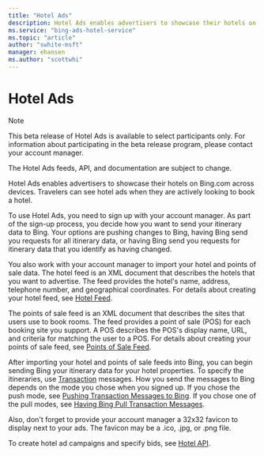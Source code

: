 ```yaml
---
title: "Hotel Ads"
description: Hotel Ads enables advertisers to showcase their hotels on Bing.com across devices.
ms.service: "bing-ads-hotel-service"
ms.topic: "article"
author: "swhite-msft"
manager: ehansen
ms.author: "scottwhi"
---
```


# Hotel Ads

> [!NOTE]
> This beta release of Hotel Ads is available to select participants only. For information about participating in the beta release program, please contact your account manager.
>
> The Hotel Ads feeds, API, and documentation are subject to change.

Hotel Ads enables advertisers to showcase their hotels on Bing.com across devices. Travelers can see hotel ads when they are actively looking to book a hotel.

To use Hotel Ads, you need to sign up with your account manager. As part of the sign-up process, you decide how you want to send your itinerary data to Bing. Your options are pushing changes to Bing, having Bing send you requests for all itinerary data, or having Bing send you requests for itinerary data that you identify as having changed. 

You also work with your account manager to import your hotel and points of sale data. The hotel feed is an XML document that describes the hotels that you want to advertise. The feed provides the hotel's name, address, telephone number, and geographical coordinates. For details about creating your hotel feed, see [Hotel Feed](../hotel-feed/hotel-feed.md).

The points of sale feed is an XML document that describes the sites that users use to book rooms. The feed provides a point of sale (POS) for each booking site you support. A POS describes the POS's display name, URL, and criteria for matching the user to a POS. For details about creating your points of sale feed, see [Points of Sale Feed](../pos-feed/pos-feed.md). 

After importing your hotel and points of sale feeds into Bing, you can begin sending Bing your itinerary data for your hotel properties. To specify the itineraries, use [Transaction](../transaction-message/transaction-message.md) messages. How you send the messages to Bing depends on the mode you chose when you signed up. If you chose the push mode, see [Pushing Transaction Messages to Bing](../transaction-message/push-transaction-message.md). If you chose one of the pull modes, see [Having Bing Pull Transaction Messages](../transaction-message/pull-transaction-message.md).

Also, don't forget to provide your account manager a 32x32 favicon to display next to your ads. The favicon may be a .ico, .jpg, or .png file.

To create hotel ad campaigns and specify bids, see [Hotel API](../hotel-service/hotel-api.md).
